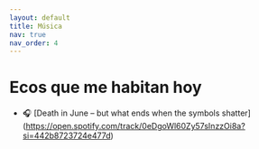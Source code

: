```yaml
---
layout: default
title: Música
nav: true
nav_order: 4
---
```


# Ecos que me habitan hoy


- 🎧 [Death in June – but what ends when the symbols shatter] (https://open.spotify.com/track/0eDgoWl60Zy57sInzzOi8a?si=442b8723724e477d)